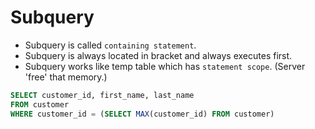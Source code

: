 # Subquery
* Subquery is called `containing statement`.
* Subquery is always located in bracket and always executes first.
* Subquery works like temp table which has `statement scope`. (Server 'free' that memory.)

```sql
SELECT customer_id, first_name, last_name   
FROM customer   
WHERE customer_id = (SELECT MAX(customer_id) FROM customer)
```

